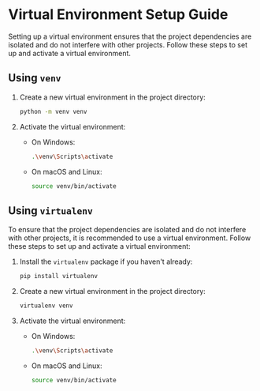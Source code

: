 
# Virtual Environment Setup Guide

Setting up a virtual environment ensures that the project dependencies are isolated and do not interfere with other projects. Follow these steps to set up and activate a virtual environment.

## Using `venv`

1. Create a new virtual environment in the project directory:

    ```bash
    python -m venv venv
    ```

2. Activate the virtual environment:

    - On Windows:

        ```bash
        .\venv\Scripts\activate
        ```

    - On macOS and Linux:

        ```bash
        source venv/bin/activate
        ```

## Using `virtualenv`

To ensure that the project dependencies are isolated and do not interfere with other projects, it is recommended to use a virtual environment. Follow these steps to set up and activate a virtual environment:

1. Install the `virtualenv` package if you haven't already:

    ```bash
    pip install virtualenv
    ```

2. Create a new virtual environment in the project directory:

    ```bash
    virtualenv venv
    ```

3. Activate the virtual environment:

    - On Windows:

        ```bash
        .\venv\Scripts\activate
        ```

    - On macOS and Linux:

        ```bash
        source venv/bin/activate
        ```
